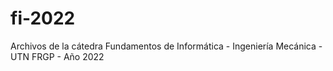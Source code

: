 # fi-2022
Archivos de la cátedra Fundamentos de Informática - Ingeniería Mecánica - UTN FRGP - Año 2022
